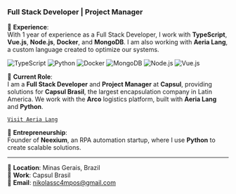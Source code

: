 ### Full Stack Developer | Project Manager

🔹 **Experience**:  
With 1 year of experience as a Full Stack Developer, I work with **TypeScript**, **Vue.js**, **Node.js**, **Docker**, and **MongoDB**. I am also working with **Aeria Lang**, a custom language created to optimize our systems.

![TypeScript](https://img.shields.io/badge/TypeScript-3178C6?style=flat&logo=typescript&logoColor=white)
![Python](https://img.shields.io/badge/Python-3776AB?style=flat&logo=python&logoColor=white)
![Docker](https://img.shields.io/badge/Docker-2496ED?style=flat&logo=docker&logoColor=white)
![MongoDB](https://img.shields.io/badge/MongoDB-4DB33D?style=flat&logo=mongodb&logoColor=white)
![Node.js](https://img.shields.io/badge/Node.js-339933?style=flat&logo=node.js&logoColor=white)
![Vue.js](https://img.shields.io/badge/Vue.js-4FC08D?style=flat&logo=vue.js&logoColor=white)

🔹 **Current Role**:  
I am a **Full Stack Developer** and **Project Manager** at **Capsul**, providing solutions for **Capsul Brasil**, the largest encapsulation company in Latin America. We work with the **Arco** logistics platform, built with **Aeria Lang** and **Python**.

[ `Visit Aeria Lang` ](https://aeria.land/docs/aeria/)

🔹 **Entrepreneurship**:  
Founder of **Neexium**, an RPA automation startup, where I use **Python** to create scalable solutions.

---

📍 **Location**: Minas Gerais, Brazil  
💼 **Work**: Capsul Brasil  
📧 **Email**: [nikolassc4mpos@gmail.com](mailto:nikolassc4mpos@gmail.com)
